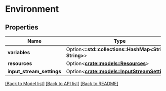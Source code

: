 # Environment

## Properties

Name | Type | Description | Notes
------------ | ------------- | ------------- | -------------
**variables** | Option<**::std::collections::HashMap<String, String>**> |  | [optional]
**resources** | Option<[**crate::models::Resources**](Resources.md)> |  | [optional]
**input_stream_settings** | Option<[**crate::models::InputStreamSettings**](InputStreamSettings.md)> |  | [optional]

[[Back to Model list]](../README.md#documentation-for-models) [[Back to API list]](../README.md#documentation-for-api-endpoints) [[Back to README]](../README.md)


